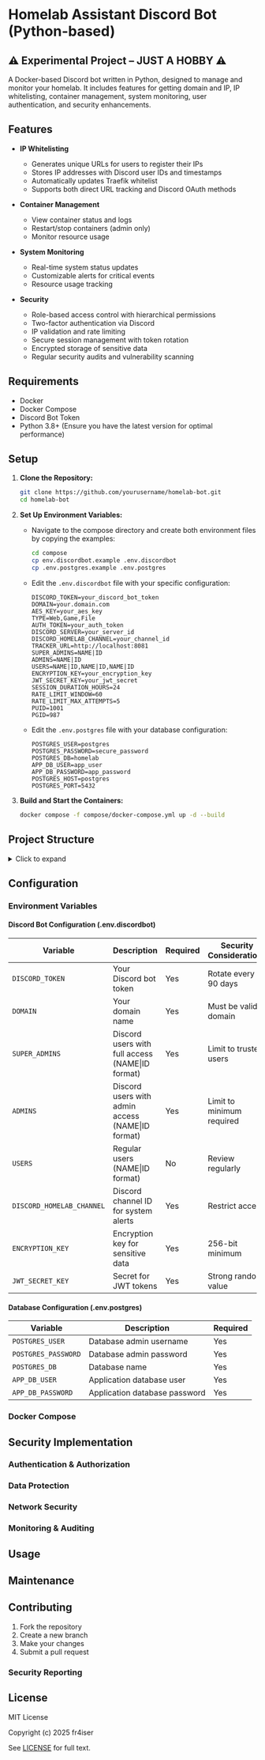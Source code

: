 # Homelab Assistant Discord Bot (Python-based)
## ⚠️ Experimental Project – JUST A HOBBY ⚠️

A Docker-based Discord bot written in Python, designed to manage and monitor your homelab. It includes features for getting domain and IP, IP whitelisting, container management, system monitoring, user authentication, and security enhancements.

## Features

- **IP Whitelisting**
  - Generates unique URLs for users to register their IPs
  - Stores IP addresses with Discord user IDs and timestamps
  - Automatically updates Traefik whitelist
  - Supports both direct URL tracking and Discord OAuth methods

- **Container Management**
  - View container status and logs
  - Restart/stop containers (admin only)
  - Monitor resource usage

- **System Monitoring**
  - Real-time system status updates
  - Customizable alerts for critical events
  - Resource usage tracking

- **Security**
  - Role-based access control with hierarchical permissions
  - Two-factor authentication via Discord
  - IP validation and rate limiting
  - Secure session management with token rotation
  - Encrypted storage of sensitive data
  - Regular security audits and vulnerability scanning

## Requirements

- Docker
- Docker Compose
- Discord Bot Token
- Python 3.8+ (Ensure you have the latest version for optimal performance)

## Setup

1. **Clone the Repository:**
   ```bash
   git clone https://github.com/yourusername/homelab-bot.git
   cd homelab-bot
   ```

2. **Set Up Environment Variables:**
   - Navigate to the compose directory and create both environment files by copying the examples:
     ```bash
     cd compose
     cp env.discordbot.example .env.discordbot
     cp .env.postgres.example .env.postgres
     ```
   - Edit the `.env.discordbot` file with your specific configuration:
     ```env
     DISCORD_TOKEN=your_discord_bot_token
     DOMAIN=your.domain.com
     AES_KEY=your_aes_key
     TYPE=Web,Game,File
     AUTH_TOKEN=your_auth_token
     DISCORD_SERVER=your_server_id
     DISCORD_HOMELAB_CHANNEL=your_channel_id
     TRACKER_URL=http://localhost:8081
     SUPER_ADMINS=NAME|ID
     ADMINS=NAME|ID
     USERS=NAME|ID,NAME|ID,NAME|ID
     ENCRYPTION_KEY=your_encryption_key
     JWT_SECRET_KEY=your_jwt_secret
     SESSION_DURATION_HOURS=24
     RATE_LIMIT_WINDOW=60
     RATE_LIMIT_MAX_ATTEMPTS=5
     PUID=1001
     PGID=987
     ```
   - Edit the `.env.postgres` file with your database configuration:
     ```env
     POSTGRES_USER=postgres
     POSTGRES_PASSWORD=secure_password
     POSTGRES_DB=homelab
     APP_DB_USER=app_user
     APP_DB_PASSWORD=app_password
     POSTGRES_HOST=postgres
     POSTGRES_PORT=5432
     ```

3. **Build and Start the Containers:**
   ```bash
   docker compose -f compose/docker-compose.yml up -d --build
   ```

## Project Structure

<details>
<summary>Click to expand</summary>

```plaintext
├── app/                    # Main application directory
│   ├── bot/               # Discord bot implementation
│   ├── postgres/          # Database related files
│   ├── tracker/           # IP tracking service
│   └── web/              # Web interface components
├── compose/               # Docker compose and environment files
│   ├── docker-compose.yml
│   ├── env.discordbot.example
│   ├── .env.postgres.example
│   └── init-db.sh
├── utils/                 # Utility scripts and tools
│   ├── python-shell.nix
│   ├── test_server.py
│   ├── test_server.sh
│   └── update_local.sh
└── SECURITY.md           # Security documentation
```
</details>

## Configuration

### Environment Variables

#### Discord Bot Configuration (.env.discordbot)

| Variable | Description | Required | Security Considerations |
|----------|-------------|----------|-------------------------|
| `DISCORD_TOKEN` | Your Discord bot token | Yes | Rotate every 90 days |
| `DOMAIN` | Your domain name | Yes | Must be valid domain |
| `SUPER_ADMINS` | Discord users with full access (NAME\|ID format) | Yes | Limit to trusted users |
| `ADMINS` | Discord users with admin access (NAME\|ID format) | Yes | Limit to minimum required |
| `USERS` | Regular users (NAME\|ID format) | No | Review regularly |
| `DISCORD_HOMELAB_CHANNEL` | Discord channel ID for system alerts | Yes | Restrict access |
| `ENCRYPTION_KEY` | Encryption key for sensitive data | Yes | 256-bit minimum |
| `JWT_SECRET_KEY` | Secret for JWT tokens | Yes | Strong random value |

#### Database Configuration (.env.postgres)

| Variable | Description | Required |
|----------|-------------|----------|
| `POSTGRES_USER` | Database admin username | Yes |
| `POSTGRES_PASSWORD` | Database admin password | Yes |
| `POSTGRES_DB` | Database name | Yes |
| `APP_DB_USER` | Application database user | Yes |
| `APP_DB_PASSWORD` | Application database password | Yes |

### Docker Compose


## Security Implementation

### Authentication & Authorization



### Data Protection



### Network Security



### Monitoring & Auditing



## Usage

## Maintenance

## Contributing

1. Fork the repository
2. Create a new branch
3. Make your changes
4. Submit a pull request

### Security Reporting


## License

MIT License

Copyright (c) 2025 fr4iser

See [LICENSE](LICENSE) for full text.

